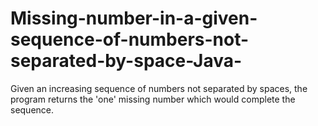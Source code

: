 # Missing-number-in-a-given-sequence-of-numbers-not-separated-by-space-Java-
Given an increasing sequence of numbers not separated by spaces, the program returns the 'one' missing number which would complete the sequence.
